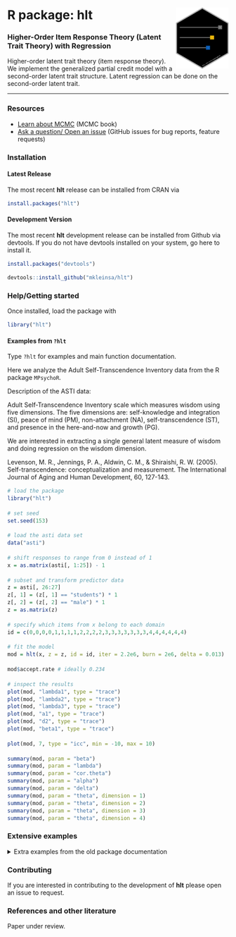 # R package: hlt <img src="man/figures/logo.png" align="right" width="120" />

### Higher-Order Item Response Theory (Latent Trait Theory) with Regression

Higher-order latent trait theory (item response theory). We implement the generalized partial credit model with a second-order latent trait structure. Latent regression can be done on the second-order latent trait.

---

### Resources

* [Learn about MCMC](https://m-clark.github.io/docs/ld_mcmc/index_onepage.html#preface) (MCMC book)
* [Ask a question/ Open an issue](https://github.com/mkleinsa/hlt/issues) (GitHub issues for bug reports, feature requests)

### Installation

#### Latest Release

The most recent **hlt** release can be installed from CRAN via

```r
install.packages("hlt")
```

#### Development Version

The most recent **hlt** development release can be installed from Github via devtools. If you do not have devtools installed on your system, go here to install it.

```r
install.packages("devtools")
```

```r
devtools::install_github("mkleinsa/hlt")
```

### Help/Getting started

Once installed, load the package with 

```r
library("hlt")
```

#### Examples from `?hlt`

Type `?hlt` for examples and main function documentation.

Here we analyze the Adult Self-Transcendence Inventory data from the R package `MPsychoR`.

Description of the ASTI data:

Adult Self-Transcendence Inventory scale which measures wisdom using five dimensions. The five dimensions are: self-knowledge and integration (SI), peace of mind (PM), non-attachment (NA), self-transcendence (ST), and presence in the here-and-now and growth (PG).

We are interested in extracting a single general latent measure of wisdom and doing regression on the wisdom dimension.

Levenson, M. R., Jennings, P. A., Aldwin, C. M., & Shiraishi, R. W. (2005). Self-transcendence: conceptualization and measurement. The International Journal of Aging and Human Development, 60, 127-143.

```r
# load the package
library("hlt")

# set seed
set.seed(153)

# load the asti data set
data("asti")

# shift responses to range from 0 instead of 1
x = as.matrix(asti[, 1:25]) - 1

# subset and transform predictor data
z = asti[, 26:27]
z[, 1] = (z[, 1] == "students") * 1
z[, 2] = (z[, 2] == "male") * 1
z = as.matrix(z)

# specify which items from x belong to each domain
id = c(0,0,0,0,1,1,1,1,2,2,2,2,3,3,3,3,3,3,3,4,4,4,4,4,4)

# fit the model
mod = hlt(x, z = z, id = id, iter = 2.2e6, burn = 2e6, delta = 0.013)

mod$accept.rate # ideally 0.234

# inspect the results
plot(mod, "lambda1", type = "trace")
plot(mod, "lambda2", type = "trace")
plot(mod, "lambda3", type = "trace")
plot(mod, "a1", type = "trace")
plot(mod, "d2", type = "trace")
plot(mod, "beta1", type = "trace")

plot(mod, 7, type = "icc", min = -10, max = 10)

summary(mod, param = "beta")
summary(mod, param = "lambda")
summary(mod, param = "cor.theta")
summary(mod, param = "alpha")
summary(mod, param = "delta")
summary(mod, param = "theta", dimension = 1)
summary(mod, param = "theta", dimension = 2)
summary(mod, param = "theta", dimension = 3)
summary(mod, param = "theta", dimension = 4)
```

### Extensive examples
<details>
  <summary>Extra examples from the old package documentation</summary>
  
```r

set.seed(7794)
xdat = hltsim(n = 150, ntheta = ntheta, lambda = lambda, 
              tJ = id, dL = dL, mua = 1, mud = 1.4, siga = 0.8, sigd = 1,
              beta = 1)
x = xdat$x
mod = hlt(x, ntheta = 3, id = id, iter = 40000, burn = 30000, delta = 0.05)
mod$accept.rate
post = mod$post

Regression example 
set.seed(2034)
nB = 1
n = 300
z = matrix(sample(0:1, n, replace = TRUE), nrow = n, ncol = nB)
xdat = hltsim(n = n, ntheta = 3, lambda = c(0.8, 0.4, 0.3), 
              tJ = id, dL = 4, mua = 1, mud = 1.4, siga = 0.8, sigd = 1,
              regression = TRUE, z = z, nB = nB, beta = 1)
apply(xdat$x, 2, table)
lm(xdat$theta[,4] ~ xdat$z)
xdat$s.beta
x = xdat$x
x[,1] = ifelse(x[,1] == 3, 2, x[,1])
x[,1] = ifelse(x[,1] == 2, 1, x[,1])
x[,4] = ifelse(x[,4] == 3, 2, x[,4])
x[,5] = ifelse(x[,5] == 3, 2, x[,5])
mod = hlt(x, z = z, id = id, iter = 1e5, delta = 0.017)
mod = hlt(x, z = z, id = id, iter = 1e6, burn = 9e5, delta = 0.017)

mod = hlt(x, z = z, id = id, iter = 2.2e6, burn = 2e6, delta = 0.013)
mod$accept.rate
post = mod$post
apply(post, 2, mean)

smy = function(x) {c(mean = mean(x), se = sd(x), quantile(x, probs = c(0.025, 0.5, 0.7, 0.975)))}
apply(post[, "beta1", drop = FALSE], 2, smy)

summary(mod, param = "all")
summary(mod, param = "beta")
summary(mod, param = "lambda")
summary(mod, param = "alpha")
summary(mod, param = "delta")
summary(mod, param = "theta", dimension = 1)
summary(mod, param = "theta", dimension = 2)
summary(mod, param = "theta", dimension = 3)
summary(mod, param = "theta", dimension = 4)

cor(as.vector(xdat$s.delta[-1,]), 
    as.vector(matrix(summary(mod, param = "delta")[1,], nrow = 3)))
    
cor(summary(mod, param = "alpha")[1,], xdat$s.alpha)

summary(mod, param = "cor.theta", cor.theta = c(1,2))
xdat$s.lam.cor

th = summary(mod, param = "theta", dimension = 1)
cor(th, xdat$theta[,1])

plot(mod, "lambda1", type = "trace")
plot(mod, "lambda2", type = "trace")
plot(mod, "lambda3", type = "trace")
plot(mod, "a1", type = "trace")
plot(mod, "d2", type = "trace")
plot(mod, "beta1", type = "trace")

plot(mod, 1, type = "icc")
plot(mod, 2, type = "icc")
plot(mod, 3, type = "icc")
plot(mod, 4, type = "icc")
plot(mod, 5, type = "icc")
plot(mod, 6, type = "icc")
plot(mod, 7, type = "icc", min = -10, max = 10)

example 
data("asti")
x = as.matrix(asti[, 1:25]) - 1
z = asti[, 26:27]
z[, 1] = (z[, 1] == "students") * 1
z[, 2] = (z[, 2] == "male") * 1
z = as.matrix(z)
id = c(0,0,0,0,1,1,1,1,2,2,2,2,3,3,3,3,3,3,3,4,4,4,4,4,4)
mod = hlt(x, z = z, id = id, iter = 2.2e6, burn = 2e6, delta = 0.013)


##Test each combination of input values ###
n = 200
nB = 5
z = matrix(sample(0:1, n, replace = TRUE), nrow = n, ncol = nB)

PCM, No regression, 2 dimensions
xdat = hltsim(n = n, ntheta = 2, lambda = c(0.7, 0.7), 
              tJ = c(0,0,0,0,0,0,0,1,1,1,1,1,1,1,1,1,1),
              dL = 2, mua = NULL, mud = 1.4, siga = NULL, sigd = 1,
              regression = FALSE, z = NULL)
apply(xdat$x, 2, table)
mod = hlt(xdat$x, id = c(0,0,0,0,0,0,0,1,1,1,1,1,1,1,1,1,1), 
          iter = 200, burn = 100, delta = 0.013)

PCM, Regression, 2 dimensions
xdat = hltsim(n = n, ntheta = 2, lambda = c(0.7, 0.7), 
              tJ = c(0,0,0,0,0,0,0,1,1,1,1,1,1,1,1,1,1),
              dL = 2, mua = NULL, mud = 1.4, siga = NULL, sigd = 1,
              regression = FALSE, z = z)
apply(xdat$x, 2, table)
mod = hlt(xdat$x, z = z, id = c(0,0,0,0,0,0,0,1,1,1,1,1,1,1,1,1,1), 
          iter = 200, burn = 100, delta = 0.013)

PCM, No regression, 4 dimensions
xdat = hltsim(n = n, ntheta = 4, lambda = c(0.7, 0.2, 1.2, 0.4), 
              tJ = c(0,0,0,0,0,0,0,1,1,1,1,1,1,1,1,1,1,2,2,2,2,2,2, 
                     3,3,3,3,3,3),
              dL = 2, mua = NULL, mud = 1.4, siga = NULL, sigd = 1,
              regression = FALSE, z = NULL)
apply(xdat$x, 2, table)
mod = hlt(xdat$x, id = c(0,0,0,0,0,0,0,1,1,1,1,1,1,1,1,1,1,2,2,2,2,2,2, 
          3,3,3,3,3,3), iter = 200, burn = 100, delta = 0.013)

PCM, Regression, 4 dimensions
xdat = hltsim(n = n, ntheta = 4, lambda = c(0.7, 0.2, 1.2, 0.4), 
              tJ = c(0,0,0,0,0,0,0,1,1,1,1,1,1,1,1,1,1,2,2,2,2,2,2, 
                     3,3,3,3,3,3),
              dL = 2, mua = NULL, mud = 1.4, siga = NULL, sigd = 1,
              regression = FALSE, z = z)
apply(xdat$x, 2, table)
mod = hlt(xdat$x, z = z, id = c(0,0,0,0,0,0,0,1,1,1,1,1,1,1,1,1,1,2,2,2,2,2,2, 
          3,3,3,3,3,3), iter = 200, burn = 100, delta = 0.013)






GPCM, No regression, 2 dimensions
xdat = hltsim(n = n, ntheta = 2, lambda = c(0.7, 0.7), 
              tJ = c(0,0,0,0,0,0,0,1,1,1,1,1,1,1,1,1,1),
              dL = 10, mua = NULL, mud = 1.4, siga = NULL, sigd = 1,
              regression = FALSE, z = NULL)
apply(xdat$x, 2, table)
mod = hlt(xdat$x, id = c(0,0,0,0,0,0,0,1,1,1,1,1,1,1,1,1,1), 
          iter = 200, burn = 100, delta = 0.013)

GPCM, Regression, 2 dimensions
xdat = hltsim(n = n, ntheta = 2, lambda = c(0.7, 0.7), 
              tJ = c(0,0,0,0,0,0,0,1,1,1,1,1,1,1,1,1,1),
              dL = 10, mua = NULL, mud = 1.4, siga = NULL, sigd = 1,
              regression = FALSE, z = z)
apply(xdat$x, 2, table)
mod = hlt(xdat$x, z = z, id = c(0,0,0,0,0,0,0,1,1,1,1,1,1,1,1,1,1), 
          iter = 200, burn = 100, delta = 0.013)

GPCM, No regression, 4 dimensions
xdat = hltsim(n = n, ntheta = 4, lambda = c(0.7, 0.2, 1.2, 0.4), 
              tJ = c(0,0,0,0,0,0,0,1,1,1,1,1,1,1,1,1,1,2,2,2,2,2,2, 
                     3,3,3,3,3,3),
              dL = 10, mua = NULL, mud = 1.4, siga = NULL, sigd = 1,
              regression = FALSE, z = NULL)
apply(xdat$x, 2, table)
mod = hlt(xdat$x, id = c(0,0,0,0,0,0,0,1,1,1,1,1,1,1,1,1,1,2,2,2,2,2,2, 
          3,3,3,3,3,3), iter = 200, burn = 100, delta = 0.013)

GPCM, Regression, 4 dimensions
xdat = hltsim(n = n, ntheta = 4, lambda = c(0.7, 0.2, 1.2, 0.4), 
              tJ = c(0,0,0,0,0,0,0,1,1,1,1,1,1,1,1,1,1,2,2,2,2,2,2, 
                     3,3,3,3,3,3),
              dL = 10, mua = NULL, mud = 1.4, siga = NULL, sigd = 1,
              regression = FALSE, z = z)
apply(xdat$x, 2, table)
mod = hlt(xdat$x, z = z, id = c(0,0,0,0,0,0,0,1,1,1,1,1,1,1,1,1,1,2,2,2,2,2,2, 
          3,3,3,3,3,3), iter = 200, burn = 100, delta = 0.013)

}

```

</details>

### Contributing 

If you are interested in contributing to the development of **hlt** please open an issue to request.

### References and other literature

Paper under review.
